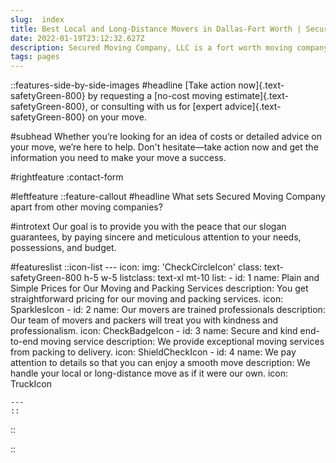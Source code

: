 ```yaml
---
slug:  index
title: Best Local and Long-Distance Movers in Dallas-Fort Worth | Secured Moving Company, LLC
date: 2022-01-19T23:12:32.627Z
description: Secured Moving Company, LLC is a fort worth moving company, with an outstanding reputation for quality service. Local, long-distance, and storage, we'll go the distance.
tags: pages
---
```


::features-side-by-side-images
#headline
[Take action now]{.text-safetyGreen-800} by requesting a [no-cost moving estimate]{.text-safetyGreen-800}, or consulting with us for [expert advice]{.text-safetyGreen-800} on your move.
       
#subhead
Whether you&rsquo;re looking for an idea of costs or detailed advice on your move, we&rsquo;re here to help. Don't hesitate&mdash;take action now and get the information you need to make your move a success.


#rightfeature
  :contact-form

#leftfeature
  ::feature-callout
  #headline
  What sets Secured Moving Company apart from other moving companies?

  #introtext
  Our goal is to provide you with the peace that our slogan guarantees, by paying sincere and meticulous attention to your needs, possessions, and budget.

  #featureslist
    ::icon-list
    ---
    icon:
      img: 'CheckCircleIcon'
      class: text-safetyGreen-800 h-5 w-5
    listclass: text-xl mt-10
    list:
      -
        id: 1
        name: Plain and Simple Prices for Our Moving and Packing Services
        description: You get straightforward pricing for our moving and packing services.
        icon: SparklesIcon
      -
        id: 2
        name: Our movers are trained professionals
        description: Our team of movers and packers will treat you with kindness and professionalism.
        icon: CheckBadgeIcon
      -
        id: 3
        name: Secure and kind end-to-end moving service
        description: We provide exceptional moving services from packing to delivery.
        icon: ShieldCheckIcon
      -
        id: 4
        name: We pay attention to details so that you can enjoy a smooth move
        description: We handle your local or long-distance move as if it were our own.
        icon: TruckIcon

    ---
    ::
  ::
  
::
